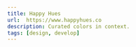 ```yaml
---
title: Happy Hues
url:  https://www.happyhues.co
description: Curated colors in context.
tags: [design, develop]
---
```

